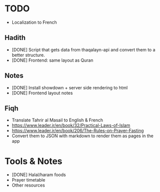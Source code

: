 # TODO

- Localization to French

## Hadith

- [DONE] Script that gets data from thaqalayn-api and convert them to a better structure.
- [DONE] Frontend: same layout as Quran

## Notes
- [DONE] Install showdown + server side rendering to html
- [DONE] Frontend layout notes

## Fiqh

- Translate Tahrir al Masail to English & French
- https://www.leader.ir/en/book/32/Practical-Laws-of-Islam
- https://www.leader.ir/en/book/206/The-Rules-on-Prayer-Fasting
- Convert them to JSON with markdown to render them as pages in the app

# Tools & Notes

- [DONE] Halal/haram foods
- Prayer timetable
- Other resources